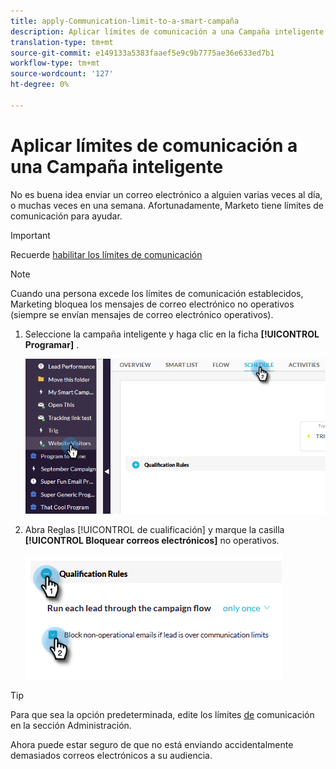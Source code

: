 ```yaml
---
title: apply-Communication-limit-to-a-smart-campaña
description: Aplicar límites de comunicación a una Campaña inteligente
translation-type: tm+mt
source-git-commit: e149133a5383faaef5e9c9b7775ae36e633ed7b1
workflow-type: tm+mt
source-wordcount: '127'
ht-degree: 0%

---
```



# Aplicar límites de comunicación a una Campaña inteligente

No es buena idea enviar un correo electrónico a alguien varias veces al día, o muchas veces en una semana. Afortunadamente, Marketo tiene límites de comunicación para ayudar.

>[!IMPORTANT]
>
>Recuerde [habilitar los límites de comunicación](https://docs.marketo.com/display/DOCS/Enable+Communication+Limits)

>[!NOTE]
>
>Cuando una persona excede los límites de comunicación establecidos, Marketing bloquea los mensajes de correo electrónico no operativos (siempre se envían mensajes de correo electrónico operativos).

1. Seleccione la campaña inteligente y haga clic en la ficha **[!UICONTROL Programar]** .

   ![Imagen uno](/help/sky/assets/smart-campaigns/apply-communication-limits-to-a-smart-campaign/apply-communication-limits-to-a-smart-campaign-1.png)

1. Abra Reglas [!UICONTROL de cualificación] y marque la casilla **[!UICONTROL Bloquear correos electrónicos]** no operativos.

   ![Imagen dos](/help/sky/assets/smart-campaigns/apply-communication-limits-to-a-smart-campaign/apply-communication-limits-to-a-smart-campaign-2.png)

>[!TIP]
>
>Para que sea la opción predeterminada, edite los límites [de](https://docs.marketo.com/display/DOCS/Enable+Communication+Limits) comunicación en la sección Administración.

Ahora puede estar seguro de que no está enviando accidentalmente demasiados correos electrónicos a su audiencia.
